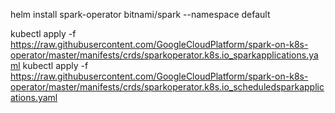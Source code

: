 helm install spark-operator bitnami/spark --namespace default

kubectl apply -f https://raw.githubusercontent.com/GoogleCloudPlatform/spark-on-k8s-operator/master/manifests/crds/sparkoperator.k8s.io_sparkapplications.yaml
kubectl apply -f https://raw.githubusercontent.com/GoogleCloudPlatform/spark-on-k8s-operator/master/manifests/crds/sparkoperator.k8s.io_scheduledsparkapplications.yaml
